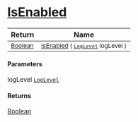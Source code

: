 # [IsEnabled](./SimpleConsoleLogger-100664083.md)



| Return | Name | 
| --- | --- | 
| <sub>[Boolean](https://docs.microsoft.com/en-us/dotnet/api/System.Boolean)</sub>| <sub>[IsEnabled](./SimpleConsoleLogger-100664083.md) ( [`LogLevel`](https://docs.microsoft.com/en-us/dotnet/api/Microsoft.Extensions.Logging.LogLevel) logLevel )</sub>| <br>


#### Parameters
 logLevel  [`LogLevel`](https://docs.microsoft.com/en-us/dotnet/api/Microsoft.Extensions.Logging.LogLevel)
#### Returns
[Boolean](https://docs.microsoft.com/en-us/dotnet/api/System.Boolean)